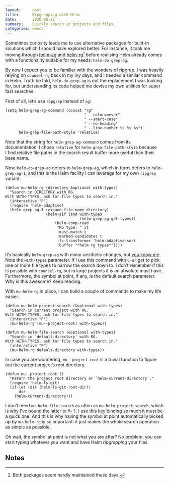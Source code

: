 ```yaml
---
layout:     post
title:      Ripgrepping with Helm
date:       2020-02-22
summary:    Quickly search in projects and files.
categories: emacs
---
```


Sometimes curiosity leads me to use alternative packages for built-in solutions
which I should have explored better. For instance, it took me moving through
[helm-ag](https://github.com/syohex/emacs-helm-ag) and
[helm-rg](https://github.com/cosmicexplorer/helm-rg)[^1] before realising Helm
already comes with a functionality suitable for my needs: `helm-do-grep-ag`.

By now I expect you to be familiar with the wonders of
[ripgrep](https://github.com/BurntSushi/ripgrep). I was heavily relying on
`counsel-rg` back in my Ivy days, and I needed a similar command in Helm. Truth
be told, `helm-do-grep-ag` is not the replacement I was looking for, but
understanding its code helped me devise my own utilities for super fast
searches.

First of all, let’s use `ripgrep` instead of `ag`:

``` emacs-lisp
(setq helm-grep-ag-command (concat "rg"
                                   " --color=never"
                                   " --smart-case"
                                   " --no-heading"
                                   " --line-number %s %s %s")
      helm-grep-file-path-style 'relative)
```

Note that the string for `helm-grep-ag-command` comes from its documentation.
I chose `relative` for `helm-grep-file-path-style` because I find relative file
paths in the search result buffer more useful than their base name.

Now, `helm-do-grep-ag` defers to `helm-grep-ag`, which in turns defers to
`helm-grep-ag-1`, and this is the Helm facility I can leverage for my own
`ripgrep` variant.

``` emacs-lisp
(defun mu-helm-rg (directory &optional with-types)
  "Search in DIRECTORY with RG.
With WITH-TYPES, ask for file types to search in."
  (interactive "P")
  (require 'helm-adaptive)
  (helm-grep-ag-1 (expand-file-name directory)
                  (helm-aif (and with-types
                                 (helm-grep-ag-get-types))
                      (helm-comp-read
                       "RG type: " it
                       :must-match t
                       :marked-candidates t
                       :fc-transformer 'helm-adaptive-sort
                       :buffer "*helm rg types*"))))
```

It’s basically `helm-grep-ag` with minor aesthetic changes, but [you know
me](https://manuel-uberti.github.io/emacs/2019/12/01/el-patch/). Note the
`with-types` parameter. If I use this command with `C-u` I get to pick one or
more file types to narrow the search down to. I don’t remember if this is
possible with `counsel-rg`, but in large projects it is an absolute must have.
Furthermore, the symbol at point, if any, is the default search parameter. Why
is this awesome? Keep reading.

With `mu-helm-rg` in place, I can build a couple of commands to make my life
easier.

``` emacs-lisp
(defun mu-helm-project-search (&optional with-types)
  "Search in current project with RG.
With WITH-TYPES, ask for file types to search in."
  (interactive "P")
  (mu-helm-rg (mu--project-root) with-types))

(defun mu-helm-file-search (&optional with-types)
  "Search in `default-directory' with RG.
With WITH-TYPES, ask for file types to search in."
  (interactive "P")
  (mu-helm-rg default-directory with-types))
```

In case you are wondering, `mu–-project-root` is a trivial function to figure
out the current project’s root directory.

``` emacs-lisp
(defun mu--project-root ()
  "Return the project root directory or `helm-current-directory'."
  (require 'helm-ls-git)
  (if-let (dir (helm-ls-git-root-dir))
      dir
    (helm-current-directory)))
```

I don’t need `mu-helm-file-search` as often as `mu-helm-project-search`, which
is why I’ve bound the latter to <kbd>M-?</kbd>. I use this key binding so much
it must be a quick one. And this is why having the symbol at point automatically
picked up by `mu-helm-rg` is so important: it just makes the whole search
operation as simple as possible.

Oh wait, the symbol at point is not what you are after? No problem, you can
start typing whatever you want and have Helm *ripgrepping* your files.

## Notes ##

[^1]: Both packages seem hardly maintained these days.
